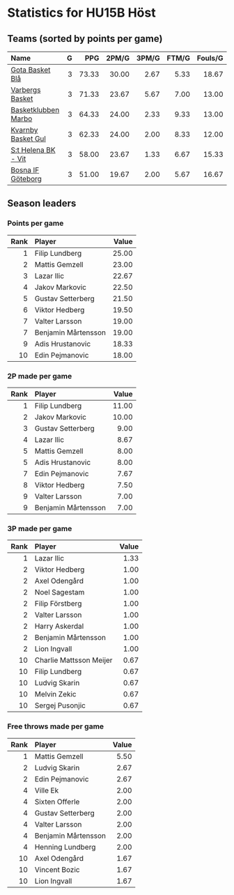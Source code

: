# Statistics for HU15B Höst

## Teams (sorted by points per game)

| Name | G | PPG | 2PM/G | 3PM/G | FTM/G | Fouls/G |
|:-----|--:|----:|------:|------:|------:|--------:|
| [Gota Basket Blå](hu15b_höst_team_1.md) | 3 | 73.33 | 30.00 | 2.67 | 5.33 | 18.67 |
| [Varbergs Basket](hu15b_höst_team_2.md) | 3 | 71.33 | 23.67 | 5.67 | 7.00 | 13.00 |
| [Basketklubben Marbo](hu15b_höst_team_3.md) | 3 | 64.33 | 24.00 | 2.33 | 9.33 | 13.00 |
| [Kvarnby Basket Gul](hu15b_höst_team_4.md) | 3 | 62.33 | 24.00 | 2.00 | 8.33 | 12.00 |
| [S:t Helena BK - Vit](hu15b_höst_team_5.md) | 3 | 58.00 | 23.67 | 1.33 | 6.67 | 15.33 |
| [Bosna IF Göteborg](hu15b_höst_team_6.md) | 3 | 51.00 | 19.67 | 2.00 | 5.67 | 16.67 |

## Season leaders

### Points per game

| Rank | Player | Value |
|----:|:-------|------:|
| 1 | Filip Lundberg | 25.00 |
| 2 | Mattis Gemzell | 23.00 |
| 3 | Lazar Ilic | 22.67 |
| 4 | Jakov Markovic | 22.50 |
| 5 | Gustav Setterberg | 21.50 |
| 6 | Viktor Hedberg | 19.50 |
| 7 | Valter Larsson | 19.00 |
| 7 | Benjamin Mårtensson | 19.00 |
| 9 | Adis Hrustanovic | 18.33 |
| 10 | Edin Pejmanovic | 18.00 |

### 2P made per game

| Rank | Player | Value |
|----:|:-------|------:|
| 1 | Filip Lundberg | 11.00 |
| 2 | Jakov Markovic | 10.00 |
| 3 | Gustav Setterberg | 9.00 |
| 4 | Lazar Ilic | 8.67 |
| 5 | Mattis Gemzell | 8.00 |
| 5 | Adis Hrustanovic | 8.00 |
| 7 | Edin Pejmanovic | 7.67 |
| 8 | Viktor Hedberg | 7.50 |
| 9 | Valter Larsson | 7.00 |
| 9 | Benjamin Mårtensson | 7.00 |

### 3P made per game

| Rank | Player | Value |
|----:|:-------|------:|
| 1 | Lazar Ilic | 1.33 |
| 2 | Viktor Hedberg | 1.00 |
| 2 | Axel Odengård | 1.00 |
| 2 | Noel Sagestam | 1.00 |
| 2 | Filip Förstberg | 1.00 |
| 2 | Valter Larsson | 1.00 |
| 2 | Harry Askerdal | 1.00 |
| 2 | Benjamin Mårtensson | 1.00 |
| 2 | Lion Ingvall | 1.00 |
| 10 | Charlie Mattsson Meijer | 0.67 |
| 10 | Filip Lundberg | 0.67 |
| 10 | Ludvig Skarin | 0.67 |
| 10 | Melvin Zekic | 0.67 |
| 10 | Sergej Pusonjic | 0.67 |

### Free throws made per game

| Rank | Player | Value |
|----:|:-------|------:|
| 1 | Mattis Gemzell | 5.50 |
| 2 | Ludvig Skarin | 2.67 |
| 2 | Edin Pejmanovic | 2.67 |
| 4 | Ville Ek | 2.00 |
| 4 | Sixten Offerle | 2.00 |
| 4 | Gustav Setterberg | 2.00 |
| 4 | Valter Larsson | 2.00 |
| 4 | Benjamin Mårtensson | 2.00 |
| 4 | Henning Lundberg | 2.00 |
| 10 | Axel Odengård | 1.67 |
| 10 | Vincent Bozic | 1.67 |
| 10 | Lion Ingvall | 1.67 |

